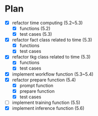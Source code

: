 # Plan
- [x] refactor time computing (5.2~5.3)
  - [x] functions (5.2)
  - [x] test cases (5.3)
- [x] refactor fact class related to time (5.3)
  - [x] functions
  - [x] test cases
- [x] refactor tkg class related to time (5.3)
  - [x] functions
  - [x] test cases
- [x] implement workflow function (5.3~5.4)
- [x] refactor prepare function (5.4)
  - [x] prompt function
  - [x] prepare function
  - [x] test cases
- [ ] implement training function (5.5)
- [x] implement inference function (5.6)
